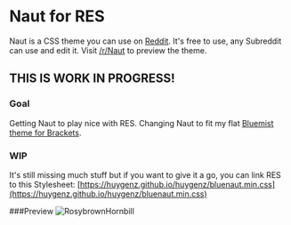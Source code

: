 # Naut for RES

Naut is a CSS theme you can use on [Reddit](http://www.Reddit.com). It's free to use, any Subreddit can use and edit it. Visit [/r/Naut](http://www.Reddit.com/r/Naut) to preview the theme.

## THIS IS WORK IN PROGRESS!

### Goal
Getting Naut to play nice with RES.
Changing Naut to fit my flat [Bluemist theme for Brackets](https://github.com/huygenz/brackets-bluemist).

### WIP
It's still missing much stuff but if you want to give it a go, you can link RES to this Stylesheet:
[https://huygenz.github.io/huygenz/bluenaut.min.css](https://huygenz.github.io/huygenz/bluenaut.min.css)

###Preview
![RosybrownHornbill](https://user-images.githubusercontent.com/2411715/124015109-9aee2000-d9e4-11eb-8116-456dd722e648.png)
